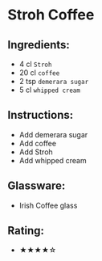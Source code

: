 # Stroh Coffee

## Ingredients:
- 4 cl `Stroh`
- 20 cl `coffee`
- 2 tsp `demerara sugar`
- 5 cl `whipped cream`

## Instructions:
- Add demerara sugar
- Add coffee
- Add Stroh
- Add whipped cream

## Glassware:
- Irish Coffee glass

## Rating:
- ★★★★☆
